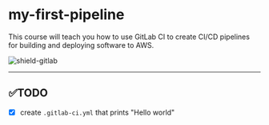 # my-first-pipeline

This course will teach you how to use GitLab CI to create CI/CD pipelines for building and deploying software to AWS.

![shield-gitlab][shield-gitlab]

---

## ✅TODO

- [x] create `.gitlab-ci.yml` that prints "Hello world"

[shield-gitlab]: https://img.shields.io/badge/Gitlab-FC6D26?logo=gitlab&logoColor=white&style=flat-square

